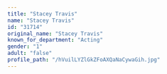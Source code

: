 ```yaml
---
title: "Stacey Travis"
name: "Stacey Travis"
id: "31714"
original_name: "Stacey Travis"
known_for_department: "Acting"
gender: "1"
adult: "false"
profile_path: "/hVuilLYZlGkZFoAXQaNaCywaGih.jpg"
---
```

